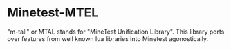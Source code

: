 # Minetest-MTEL
"m-tall" or MTAL stands for "MineTest Unification Library". This library ports over features from well known lua libraries into Minetest agonostically.
